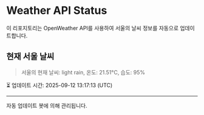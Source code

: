 
# Weather API Status

이 리포지토리는 OpenWeather API를 사용하여 서울의 날씨 정보를 자동으로 업데이트합니다.

## 현재 서울 날씨
> 서울의 현재 날씨: light rain, 온도: 21.51°C, 습도: 95%

⏳ 업데이트 시간: 2025-09-12 13:17:13 (UTC)

---
자동 업데이트 봇에 의해 관리됩니다.
